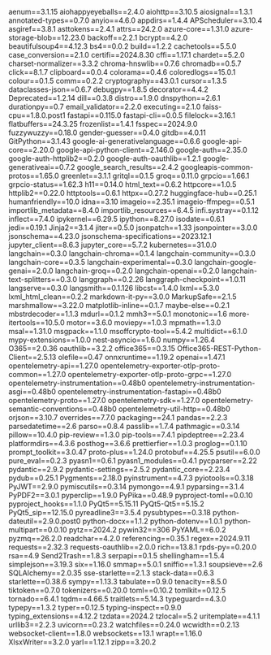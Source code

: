 aenum==3.1.15
aiohappyeyeballs==2.4.0
aiohttp==3.10.5
aiosignal==1.3.1
annotated-types==0.7.0
anyio==4.6.0
appdirs==1.4.4
APScheduler==3.10.4
asgiref==3.8.1
asttokens==2.4.1
attrs==24.2.0
azure-core==1.31.0
azure-storage-blob==12.23.0
backoff==2.2.1
bcrypt==4.2.0
beautifulsoup4==4.12.3
bs4==0.0.2
build==1.2.2
cachetools==5.5.0
case_conversion==2.1.0
certifi==2024.8.30
cffi==1.17.1
chardet==5.2.0
charset-normalizer==3.3.2
chroma-hnswlib==0.7.6
chromadb==0.5.7
click==8.1.7
clipboard==0.0.4
colorama==0.4.6
coloredlogs==15.0.1
colour==0.1.5
comm==0.2.2
cryptography==43.0.1
cursor==1.3.5
dataclasses-json==0.6.7
debugpy==1.8.5
decorator==4.4.2
Deprecated==1.2.14
dill==0.3.8
distro==1.9.0
dnspython==2.6.1
durationpy==0.7
email_validator==2.2.0
executing==2.1.0
faiss-cpu==1.8.0.post1
fastapi==0.115.0
fastapi-cli==0.0.5
filelock==3.16.1
flatbuffers==24.3.25
frozenlist==1.4.1
fsspec==2024.9.0
fuzzywuzzy==0.18.0
gender-guesser==0.4.0
gitdb==4.0.11
GitPython==3.1.43
google-ai-generativelanguage==0.6.6
google-api-core==2.20.0
google-api-python-client==2.146.0
google-auth==2.35.0
google-auth-httplib2==0.2.0
google-auth-oauthlib==1.2.1
google-generativeai==0.7.2
google_search_results==2.4.2
googleapis-common-protos==1.65.0
greenlet==3.1.1
gritql==0.1.5
groq==0.11.0
grpcio==1.66.1
grpcio-status==1.62.3
h11==0.14.0
html_text==0.6.2
httpcore==1.0.5
httplib2==0.22.0
httptools==0.6.1
httpx==0.27.2
huggingface-hub==0.25.1
humanfriendly==10.0
idna==3.10
imageio==2.35.1
imageio-ffmpeg==0.5.1
importlib_metadata==8.4.0
importlib_resources==6.4.5
infi.systray==0.1.12
inflect==7.4.0
ipykernel==6.29.5
ipython==8.27.0
isodate==0.6.1
jedi==0.19.1
Jinja2==3.1.4
jiter==0.5.0
jsonpatch==1.33
jsonpointer==3.0.0
jsonschema==4.23.0
jsonschema-specifications==2023.12.1
jupyter_client==8.6.3
jupyter_core==5.7.2
kubernetes==31.0.0
langchain==0.3.0
langchain-chroma==0.1.4
langchain-community==0.3.0
langchain-core==0.3.5
langchain-experimental==0.3.0
langchain-google-genai==2.0.0
langchain-groq==0.2.0
langchain-openai==0.2.0
langchain-text-splitters==0.3.0
langgraph==0.2.26
langgraph-checkpoint==1.0.11
langserve==0.3.0
langsmith==0.1.126
libcst==1.4.0
lxml==5.3.0
lxml_html_clean==0.2.2
markdown-it-py==3.0.0
MarkupSafe==2.1.5
marshmallow==3.22.0
matplotlib-inline==0.1.7
maybe-else==0.2.1
mbstrdecoder==1.1.3
mdurl==0.1.2
mmh3==5.0.1
monotonic==1.6
more-itertools==10.5.0
motor==3.6.0
moviepy==1.0.3
mpmath==1.3.0
msal==1.31.0
msgpack==1.1.0
msoffcrypto-tool==5.4.2
multidict==6.1.0
mypy-extensions==1.0.0
nest-asyncio==1.6.0
numpy==1.26.4
O365==2.0.36
oauthlib==3.2.2
office365==0.3.15
Office365-REST-Python-Client==2.5.13
olefile==0.47
onnxruntime==1.19.2
openai==1.47.1
opentelemetry-api==1.27.0
opentelemetry-exporter-otlp-proto-common==1.27.0
opentelemetry-exporter-otlp-proto-grpc==1.27.0
opentelemetry-instrumentation==0.48b0
opentelemetry-instrumentation-asgi==0.48b0
opentelemetry-instrumentation-fastapi==0.48b0
opentelemetry-proto==1.27.0
opentelemetry-sdk==1.27.0
opentelemetry-semantic-conventions==0.48b0
opentelemetry-util-http==0.48b0
orjson==3.10.7
overrides==7.7.0
packaging==24.1
pandas==2.2.3
parsedatetime==2.6
parso==0.8.4
passlib==1.7.4
pathmagic==0.3.14
pillow==10.4.0
pip-review==1.3.0
pip-tools==7.4.1
pipdeptree==2.23.4
platformdirs==4.3.6
posthog==3.6.6
prettierfier==1.0.3
proglog==0.1.10
prompt_toolkit==3.0.47
proto-plus==1.24.0
protobuf==4.25.5
psutil==6.0.0
pure_eval==0.2.3
pyasn1==0.6.1
pyasn1_modules==0.4.1
pycparser==2.22
pydantic==2.9.2
pydantic-settings==2.5.2
pydantic_core==2.23.4
pydub==0.25.1
Pygments==2.18.0
pyinstrument==4.7.3
pyiotools==0.3.18
PyJWT==2.9.0
pymiscutils==0.3.14
pymongo==4.9.1
pyparsing==3.1.4
PyPDF2==3.0.1
pyperclip==1.9.0
PyPika==0.48.9
pyproject-toml==0.0.10
pyproject_hooks==1.1.0
PyQt5==5.15.11
PyQt5-Qt5==5.15.2
PyQt5_sip==12.15.0
pyreadline3==3.5.4
pysubtypes==0.3.18
python-dateutil==2.9.0.post0
python-docx==1.1.2
python-dotenv==1.0.1
python-multipart==0.0.10
pytz==2024.2
pywin32==306
PyYAML==6.0.2
pyzmq==26.2.0
readchar==4.2.0
referencing==0.35.1
regex==2024.9.11
requests==2.32.3
requests-oauthlib==2.0.0
rich==13.8.1
rpds-py==0.20.0
rsa==4.9
Send2Trash==1.8.3
serpapi==0.1.5
shellingham==1.5.4
simplejson==3.19.3
six==1.16.0
smmap==5.0.1
sniffio==1.3.1
soupsieve==2.6
SQLAlchemy==2.0.35
sse-starlette==2.1.3
stack-data==0.6.3
starlette==0.38.6
sympy==1.13.3
tabulate==0.9.0
tenacity==8.5.0
tiktoken==0.7.0
tokenizers==0.20.0
toml==0.10.2
tomlkit==0.12.5
tornado==6.4.1
tqdm==4.66.5
traitlets==5.14.3
typeguard==4.3.0
typepy==1.3.2
typer==0.12.5
typing-inspect==0.9.0
typing_extensions==4.12.2
tzdata==2024.2
tzlocal==5.2
uritemplate==4.1.1
urllib3==2.2.3
uvicorn==0.23.2
watchfiles==0.24.0
wcwidth==0.2.13
websocket-client==1.8.0
websockets==13.1
wrapt==1.16.0
XlsxWriter==3.2.0
yarl==1.12.1
zipp==3.20.2
